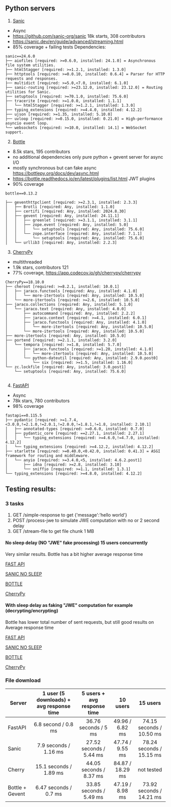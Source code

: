  ## Python servers
 
 
1) [Sanic](https://sanic.dev/en/#-the-lightning-fast-asynchronous-python-web-framework)
* Async
* https://github.com/sanic-org/sanic 18k starts, 308 contributors
* https://sanic.dev/en/guide/advanced/streaming.html
* 85% coverage + failing tests
Dependencies:
```
sanic==24.6.0
├── aiofiles [required: >=0.6.0, installed: 24.1.0] = Asynchronous file system utilities.
├── html5tagger [required: >=1.2.1, installed: 1.3.0] 
├── httptools [required: >=0.0.10, installed: 0.6.4] = Parser for HTTP requests and responses.
├── multidict [required: >=5.0,<7.0, installed: 6.1.0]
├── sanic-routing [required: >=23.12.0, installed: 23.12.0] = Routing utilities for Sanic.
├── setuptools [required: >=70.1.0, installed: 75.6.0]
├── tracerite [required: >=1.0.0, installed: 1.1.1]
│   └── html5tagger [required: >=1.2.1, installed: 1.3.0]
├── typing_extensions [required: >=4.4.0, installed: 4.12.2]
├── ujson [required: >=1.35, installed: 5.10.0]
├── uvloop [required: >=0.15.0, installed: 0.21.0] = High-performance asyncio event loop.
└── websockets [required: >=10.0, installed: 14.1] = WebSocket support.

```

2) [Bottle](https://github.com/bottlepy/bottle)
* 8.5k stars, 195 contributors
* no additional dependencies only pure python + gevent server for async I/O
* mostly synchronous but can fake async https://bottlepy.org/docs/dev/async.html
* https://bottle.readthedocs.io/en/latest/plugins/list.html JWT plugins
* 90% coverage
````
bottle==0.13.2

├── geventhttpclient [required: >=2.3.1, installed: 2.3.3]
│   ├── Brotli [required: Any, installed: 1.1.0]
│   ├── certifi [required: Any, installed: 2024.8.30]
│   ├── gevent [required: Any, installed: 24.11.1]
│   │   ├── greenlet [required: >=3.1.1, installed: 3.1.1]
│   │   ├── zope.event [required: Any, installed: 5.0]
│   │   │   └── setuptools [required: Any, installed: 75.6.0]
│   │   └── zope.interface [required: Any, installed: 7.1.1]
│   │       └── setuptools [required: Any, installed: 75.6.0]
│   └── urllib3 [required: Any, installed: 2.2.3]

````

3) [CherryPy](https://github.com/cherrypy/cherrypy)
* multithreaded
* 1.9k stars, contributors 121
* 77% coverage, https://app.codecov.io/gh/cherrypy/cherrypy
```
CherryPy==18.10.0
├── cheroot [required: >=8.2.1, installed: 10.0.1]
│   ├── jaraco.functools [required: Any, installed: 4.1.0]
│   │   └── more-itertools [required: Any, installed: 10.5.0]
│   └── more-itertools [required: >=2.6, installed: 10.5.0]
├── jaraco.collections [required: Any, installed: 5.1.0]
│   └── jaraco.text [required: Any, installed: 4.0.0]
│       ├── autocommand [required: Any, installed: 2.2.2]
│       ├── jaraco.context [required: >=4.1, installed: 6.0.1]
│       ├── jaraco.functools [required: Any, installed: 4.1.0]
│       │   └── more-itertools [required: Any, installed: 10.5.0]
│       └── more-itertools [required: Any, installed: 10.5.0]
├── more-itertools [required: Any, installed: 10.5.0]
├── portend [required: >=2.1.1, installed: 3.2.0]
│   └── tempora [required: >=1.8, installed: 5.7.0]
│       ├── jaraco.functools [required: >=1.20, installed: 4.1.0]
│       │   └── more-itertools [required: Any, installed: 10.5.0]
│       └── python-dateutil [required: Any, installed: 2.9.0.post0]
│           └── six [required: >=1.5, installed: 1.16.0]
└── zc.lockfile [required: Any, installed: 3.0.post1]
    └── setuptools [required: Any, installed: 75.6.0]


```

4) [FastAPI](https://github.com/fastapi/fastapi)
* Async
* 78k stars, 780 contributors
* 98% coverage
```
fastapi==0.115.5
├── pydantic [required: >=1.7.4,<3.0.0,!=2.1.0,!=2.0.1,!=2.0.0,!=1.8.1,!=1.8, installed: 2.10.1]
│   ├── annotated-types [required: >=0.6.0, installed: 0.7.0]
│   ├── pydantic_core [required: ==2.27.1, installed: 2.27.1]
│   │   └── typing_extensions [required: >=4.6.0,!=4.7.0, installed: 4.12.2]
│   └── typing_extensions [required: >=4.12.2, installed: 4.12.2]
├── starlette [required: >=0.40.0,<0.42.0, installed: 0.41.3] = ASGI framework for routing and middleware.
│   └── anyio [required: >=3.4.0,<5, installed: 4.6.2.post1]
│       ├── idna [required: >=2.8, installed: 3.10]
│       └── sniffio [required: >=1.1, installed: 1.3.1]
└── typing_extensions [required: >=4.8.0, installed: 4.12.2]

```

## Testing results:
### 3 tasks 
1) GET /simple-response to get {'message':'hello world'}
2) POST /process-jwe to simulate JWE computation with no or 2 second delay
3) GET /stream-file to get file chunk 1 MB


#### No sleep delay (NO "JWE" fake processing) 15 users concurrently

Very similar results. Bottle has a bit higher average response time

[FAST API](docs/fastapi_no_sleep.html)

[SANIC NO SLEEP](docs/sanic_no_sleep.html)

[BOTTLE](docs/bottle_no_sleep.html)

[CherryPy](docs/cherrypy_no_sleep.html)


#### With sleep delay as faking "JWE" computation for example (decrypting/encrypting)

Bottle has lower total number of sent requests, but still good results on Average response time

[FAST API](docs/fastapi_with_sleep.html)

[SANIC NO SLEEP](docs/sanic_with_sleep.html)

[BOTTLE](docs/bottle_sleep_gevent.html)

[CherryPy](docs/cherrypy_with_sleep.html)

### File download


| Server           | 1 user (5 downloads)  + avg response time | 5 users    + avg response time |     10 users     |         15 users          |
|------------------|:-----------------------------------------:|:------------------------------:|:----------------:|:-------------------------:|
| FastAPI          |           6.8 second  / 0.8 ms            |      36.76 seconds / 5 ms      | 49.96 / 6.82 ms  | 74.15 seconds / 10.50 ms  |
| Sanic            |           7.9 seconds / 1.16 ms           |    27.52 seconds / 5.44 ms     | 47.74 / 9.55 ms  | 78.24 seconds /  15.15 ms |
| Cherry           |          15.1 seconds / 1.89 ms           |    44.05 seconds / 8.37 ms     | 84.87 / 18.29 ms |        not tested         |
| Bottle + Gevent  |           6.47 seconds / 0.7 ms           |    33.85 seconds / 5.49 ms     | 47.19 / 8.98 ms  | 73.92 seconds /  14.21 ms |
